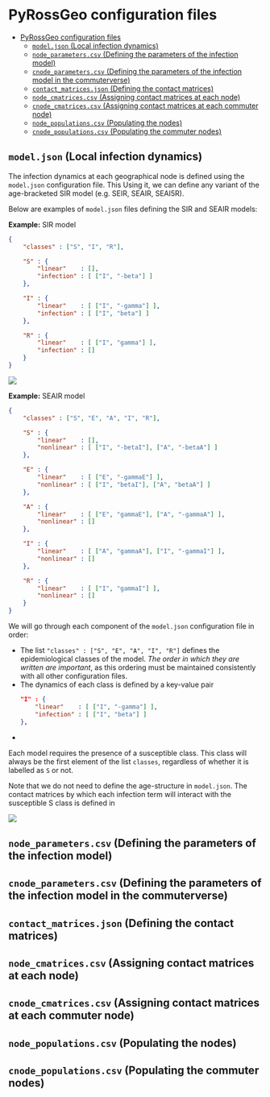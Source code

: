 # PyRossGeo configuration files

- [PyRossGeo configuration files](#pyrossgeo-configuration-files)
  - [`model.json` (Local infection dynamics)](#modeljson-local-infection-dynamics)
  - [`node_parameters.csv` (Defining the parameters of the infection model)](#nodeparameterscsv-defining-the-parameters-of-the-infection-model)
  - [`cnode_parameters.csv` (Defining the parameters of the infection model in the commuterverse)](#cnodeparameterscsv-defining-the-parameters-of-the-infection-model-in-the-commuterverse)
  - [`contact_matrices.json` (Defining the contact matrices)](#contactmatricesjson-defining-the-contact-matrices)
  - [`node_cmatrices.csv` (Assigning contact matrices at each node)](#nodecmatricescsv-assigning-contact-matrices-at-each-node)
  - [`cnode_cmatrices.csv` (Assigning contact matrices at each commuter node)](#cnodecmatricescsv-assigning-contact-matrices-at-each-commuter-node)
  - [`node_populations.csv` (Populating the nodes)](#nodepopulationscsv-populating-the-nodes)
  - [`cnode_populations.csv` (Populating the commuter nodes)](#cnodepopulationscsv-populating-the-commuter-nodes)

## `model.json` (Local infection dynamics)

The infection dynamics at each geographical node is defined using the
`model.json` configuration file. This Using it, we can define any variant of the
age-bracketed SIR model (e.g. SEIR, SEAIR, SEAI5R).

Below are examples of `model.json` files defining the SIR and
SEAIR models:

**Example:** SIR model

```json
{
    "classes" : ["S", "I", "R"],

    "S" : {
        "linear"    : [],
        "infection" : [ ["I", "-beta"] ]
    },

    "I" : {
        "linear"    : [ ["I", "-gamma"] ],
        "infection" : [ ["I", "beta"] ]
    },

    "R" : {
        "linear"    : [ ["I", "gamma"] ],
        "infection" : []
    }
}

```

<img style="text-align: center;" src="https://render.githubusercontent.com/render/math?math=
\begin{aligned}
\dot{S}^\mu %26 = - \beta \sum_\nu C_{\mu \nu} \frac{I^\nu}{N^\nu} \\
\dot{I}^\mu %26 = \beta \sum_\nu C_{\mu \nu} \frac{I^\nu}{N^\nu} - \gamma I \\
\dot{R}^\mu %26 = \gamma I
\end{aligned}">

**Example:** SEAIR model

```json
{
    "classes" : ["S", "E", "A", "I", "R"],

    "S" : {
        "linear"    : [],
        "nonlinear" : [ ["I", "-betaI"], ["A", "-betaA"] ]
    },

    "E" : {
        "linear"    : [ ["E", "-gammaE"] ],
        "nonlinear" : [ ["I", "betaI"], ["A", "betaA"] ]
    },

    "A" : {
        "linear"    : [ ["E", "gammaE"], ["A", "-gammaA"] ],
        "nonlinear" : []
    },

    "I" : {
        "linear"    : [ ["A", "gammaA"], ["I", "-gammaI"] ],
        "nonlinear" : []
    },

    "R" : {
        "linear"    : [ ["I", "gammaI"] ],
        "nonlinear" : []
    }
}

```


We will go through each component of the `model.json` configuration file in order:

-  The list `"classes" : ["S", "E", "A", "I", "R"]` defines the epidemiological
classes of the model. <i>The order in which they are written are important</i>,
as this ordering must be maintained consistently with all other configuration files.
- The dynamics of each class is defined by a key-value pair
    ```json
    "I" : {
        "linear"    : [ ["I", "-gamma"] ],
        "infection" : [ ["I", "beta"] ]
    },
    ```
- 

Each model requires the presence of a susceptible class. This class
will always be the first element of the list `classes`, regardless
of whether it is labelled as `S` or not.

Note that we do not need to define the age-structure in `model.json`.
The contact matrices by which each infection term will interact
with the susceptible S class is defined in

<img style="text-align: center;" src="https://render.githubusercontent.com/render/math?math=
\begin{aligned}
\dot{S}_{ij}^\alpha = 
\end{aligned}">

## `node_parameters.csv` (Defining the parameters of the infection model)

## `cnode_parameters.csv` (Defining the parameters of the infection model in the commuterverse)

## `contact_matrices.json` (Defining the contact matrices)

## `node_cmatrices.csv` (Assigning contact matrices at each node)

## `cnode_cmatrices.csv` (Assigning contact matrices at each commuter node)

## `node_populations.csv` (Populating the nodes)

## `cnode_populations.csv` (Populating the commuter nodes)